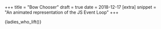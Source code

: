 +++
title = "Bow Chooser"
draft = true
date = 2018-12-17
[extra]
snippet = "An animated representation of the JS Event Loop"
+++

{ladies_who_lift()}